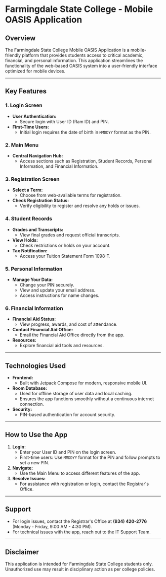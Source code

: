 # Farmingdale State College - Mobile OASIS Application

## Overview
The Farmingdale State College Mobile OASIS Application is a mobile-friendly platform that provides students access to critical academic, financial, and personal information. This application streamlines the functionality of the web-based OASIS system into a user-friendly interface optimized for mobile devices.

---

## Key Features

### 1. Login Screen
- **User Authentication:**
  - Secure login with User ID (Ram ID) and PIN.
- **First-Time Users:**
  - Initial login requires the date of birth in `MMDDYY` format as the PIN.

### 2. Main Menu
- **Central Navigation Hub:**
  - Access sections such as Registration, Student Records, Personal Information, and Financial Information.

### 3. Registration Screen
- **Select a Term:**
  - Choose from web-available terms for registration.
- **Check Registration Status:**
  - Verify eligibility to register and resolve any holds or issues.

### 4. Student Records
- **Grades and Transcripts:**
  - View final grades and request official transcripts.
- **View Holds:**
  - Check restrictions or holds on your account.
- **Tax Notification:**
  - Access your Tuition Statement Form 1098-T.

### 5. Personal Information
- **Manage Your Data:**
  - Change your PIN securely.
  - View and update your email address.
  - Access instructions for name changes.

### 6. Financial Information
- **Financial Aid Status:**
  - View progress, awards, and cost of attendance.
- **Contact Financial Aid Office:**
  - Email the Financial Aid Office directly from the app.
- **Resources:**
  - Explore financial aid tools and resources.

---

## Technologies Used
- **Frontend:** 
  - Built with Jetpack Compose for modern, responsive mobile UI.
- **Room Database:**
   - Used for offline storage of user data and local caching.
   - Ensures the app functions smoothly without a continuous internet connection.
- **Security:** 
  - PIN-based authentication for account security.

---

## How to Use the App
1. **Login:**
   - Enter your User ID and PIN on the login screen.
   - First-time users: Use `MMDDYY` format for the PIN and follow prompts to set a new PIN.
2. **Navigate:**
   - Use the Main Menu to access different features of the app.
3. **Resolve Issues:**
   - For assistance with registration or login, contact the Registrar's Office.

---

## Support
- For login issues, contact the Registrar's Office at **(934) 420-2776** (Monday - Friday, 9:00 AM - 4:30 PM).
- For technical issues with the app, reach out to the IT Support Team.

---

## Disclaimer
This application is intended for Farmingdale State College students only. Unauthorized use may result in disciplinary action as per college policies.

